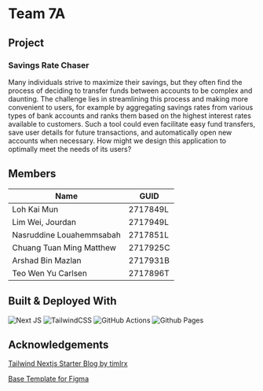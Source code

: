 # Team 7A

## Project

### Savings Rate Chaser

Many individuals strive to maximize their savings, but they often find the process of deciding to transfer funds between accounts to be complex and daunting. The challenge lies in streamlining this process and making more convenient to users, for example by aggregating savings rates from various types of bank accounts and ranks them based on the highest interest rates available to customers. Such a tool could even facilitate easy fund transfers, save user details for future transactions, and automatically open new accounts when necessary. How might we design this application to optimally meet the needs of its users?

## Members

| Name                     | GUID     |
| ------------------------ | -------- |
| Loh Kai Mun              | 2717849L |
| Lim Wei, Jourdan         | 2717949L |
| Nasruddine Louahemmsabah | 2717851L |
| Chuang Tuan Ming Matthew | 2717925C |
| Arshad Bin Mazlan        | 2717931B |
| Teo Wen Yu Carlsen       | 2717896T |

## Built & Deployed With

![Next JS](https://img.shields.io/badge/Next-black?style=for-the-badge&logo=next.js&logoColor=white)
![TailwindCSS](https://img.shields.io/badge/tailwindcss-%2338B2AC.svg?style=for-the-badge&logo=tailwind-css&logoColor=white)
![GitHub Actions](https://img.shields.io/badge/github%20actions-%232671E5.svg?style=for-the-badge&logo=githubactions&logoColor=white)
![Github Pages](https://img.shields.io/badge/github%20pages-121013?style=for-the-badge&logo=github&logoColor=white)

## Acknowledgements

[Tailwind Nextjs Starter Blog by timlrx](https://github.com/timlrx/tailwind-nextjs-starter-blog)

[Base Template for Figma](https://www.figma.com/community/file/894542039433511203)
